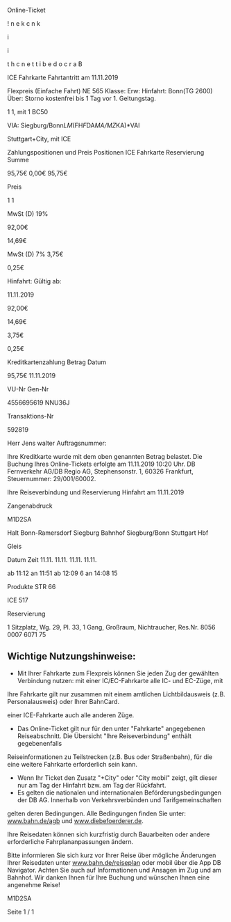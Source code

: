 Online-Ticket

!
n
e
k
c
n
k

i

i

t
h
c
n
e
t
t
i
b
e
d
o
c
r
a
B

ICE Fahrkarte
Fahrtantritt am 11.11.2019

Flexpreis (Einfache Fahrt)
NE 565
Klasse:
Erw:
Hinfahrt: Bonn(TG 2600)
Über:
Storno kostenfrei bis 1 Tag vor 1. Geltungstag.

1
1, mit 1 BC50

VIA: Siegburg/Bonn*LM*(FH*F*DA*MA/MZ*KA)*VAI

 Stuttgart+City, mit ICE

Zahlungspositionen und Preis
Positionen
ICE Fahrkarte
Reservierung
Summe

95,75€
0,00€
95,75€

Preis

1
1

MwSt (D) 19%

92,00€

14,69€

MwSt (D) 7%
3,75€

0,25€

Hinfahrt:
Gültig ab:

11.11.2019

92,00€

14,69€

3,75€

0,25€

Kreditkartenzahlung
Betrag
Datum

95,75€
11.11.2019

VU-Nr
Gen-Nr

4556695619
NNU36J

Transaktions-Nr

592819

Herr  Jens walter
Auftragsnummer:

Ihre Kreditkarte wurde mit dem oben genannten Betrag belastet. Die Buchung Ihres
Online-Tickets erfolgte am 11.11.2019 10:20 Uhr. DB Fernverkehr AG/DB Regio AG,
Stephensonstr. 1, 60326 Frankfurt, Steuernummer: 29/001/60002.

Ihre Reiseverbindung und Reservierung Hinfahrt am 11.11.2019

Zangenabdruck

M1D2SA

Halt
Bonn-Ramersdorf
Siegburg Bahnhof
Siegburg/Bonn
Stuttgart Hbf

Gleis

Datum Zeit
11.11.
11.11.
11.11.
11.11.

ab 11:12
an 11:51
ab 12:09 6
an 14:08 15

Produkte
STR 66

ICE 517

Reservierung

1 Sitzplatz, Wg. 29, Pl. 33, 1 Gang, Großraum,
Nichtraucher, Res.Nr. 8056 0007 6071 75

Wichtige Nutzungshinweise:
-
- Mit Ihrer Fahrkarte zum Flexpreis können Sie jeden Zug der gewählten Verbindung nutzen: mit einer IC/EC-Fahrkarte alle IC- und EC-Züge, mit

Ihre Fahrkarte gilt nur zusammen mit einem amtlichen Lichtbildausweis (z.B. Personalausweis) oder Ihrer BahnCard.

einer ICE-Fahrkarte auch alle anderen Züge.

- Das Online-Ticket gilt nur für den unter "Fahrkarte" angegebenen Reiseabschnitt. Die Übersicht "Ihre Reiseverbindung" enthält gegebenenfalls

Reiseinformationen zu Teilstrecken (z.B. Bus oder Straßenbahn), für die eine weitere Fahrkarte erforderlich sein kann.
- Wenn Ihr Ticket den Zusatz "+City" oder "City mobil" zeigt, gilt dieser nur am Tag der Hinfahrt bzw. am Tag der Rückfahrt.
- Es gelten die nationalen und internationalen Beförderungsbedingungen der DB AG. Innerhalb von Verkehrsverbünden und Tarifgemeinschaften

gelten deren Bedingungen. Alle Bedingungen finden Sie unter: www.bahn.de/agb und www.diebefoerderer.de.

Ihre Reisedaten können sich kurzfristig durch Bauarbeiten oder andere erforderliche Fahrplananpassungen ändern.

Bitte informieren Sie sich kurz vor Ihrer Reise über mögliche Änderungen Ihrer Reisedaten unter www.bahn.de/reiseplan oder mobil über die
App DB Navigator. Achten Sie auch auf Informationen und Ansagen im Zug und am Bahnhof. Wir danken Ihnen für Ihre Buchung und wünschen
Ihnen eine angenehme Reise!

M1D2SA

Seite 1 / 1

